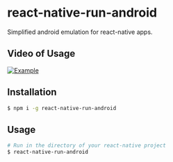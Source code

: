 # react-native-run-android

Simplified android emulation for react-native apps.

## Video of Usage

[![Example](http://img.youtube.com/vi/IGveUZj5W_k/0.jpg)](http://www.youtube.com/watch?v=IGveUZj5W_k "react-native-run-android usage")

## Installation

```sh
$ npm i -g react-native-run-android
```

## Usage
```sh
# Run in the directory of your react-native project
$ react-native-run-android
```
